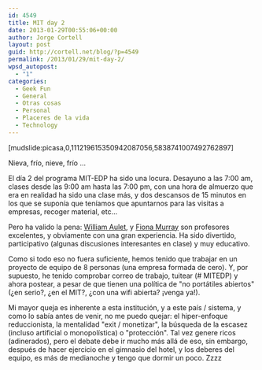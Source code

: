 ```yaml
---
id: 4549
title: MIT day 2
date: 2013-01-29T00:55:06+00:00
author: Jorge Cortell
layout: post
guid: http://cortell.net/blog/?p=4549
permalink: /2013/01/29/mit-day-2/
wpsd_autopost:
  - "1"
categories:
  - Geek Fun
  - General
  - Otras cosas
  - Personal
  - Placeres de la vida
  - Technology
---
```

[mudslide:picasa,0,111219615350942087056,5838741007492762897]

Nieva, frío, nieve, frío ...

El día 2 del programa MIT-EDP ha sido una locura. Desayuno a las 7:00 am, clases desde las 9:00 am hasta las 7:00 pm, con una hora de almuerzo que era en realidad ha sido una clase más, y dos descansos de 15 minutos en los que se suponía que teníamos que apuntarnos para las visitas a empresas, recoger material, etc...

Pero ha valido la pena: [William Aulet](http://executive.mit.edu/faculty/profile/58-william-aulet), y [Fiona Murray](http://executive.mit.edu/faculty/profile/21-fiona-murray) son profesores excelentes, y obviamente con una gran experiencia. Ha sido divertido, participativo (algunas discusiones interesantes en clase) y muy educativo.

Como si todo eso no fuera suficiente, hemos tenido que trabajar en un proyecto de equipo de 8 personas (una empresa formada de cero). Y, por supuesto, he tenido comprobar correo de trabajo, tuitear (# MITEDP) y ahora postear, a pesar de que tienen una política de "no portátiles abiertos" (¿en serio?, ¿en el MIT?, ¿con una wifi abierta? ¡venga ya!).

Mi mayor queja es inherente a esta institución, y a este país / sistema, y como lo sabía antes de venir, no me puedo quejar: el hiper-enfoque reduccionista, la mentalidad "exit / monetizar", la búsqueda de la escasez (incluso artificial o monopolística) o "protección". Tal vez genere ricos (adinerados), pero el debate debe ir mucho más allá de eso, sin embargo, después de hacer ejercicio en el gimnasio del hotel, y los deberes del equipo, es más de medianoche y tengo que dormir un poco. Zzzz